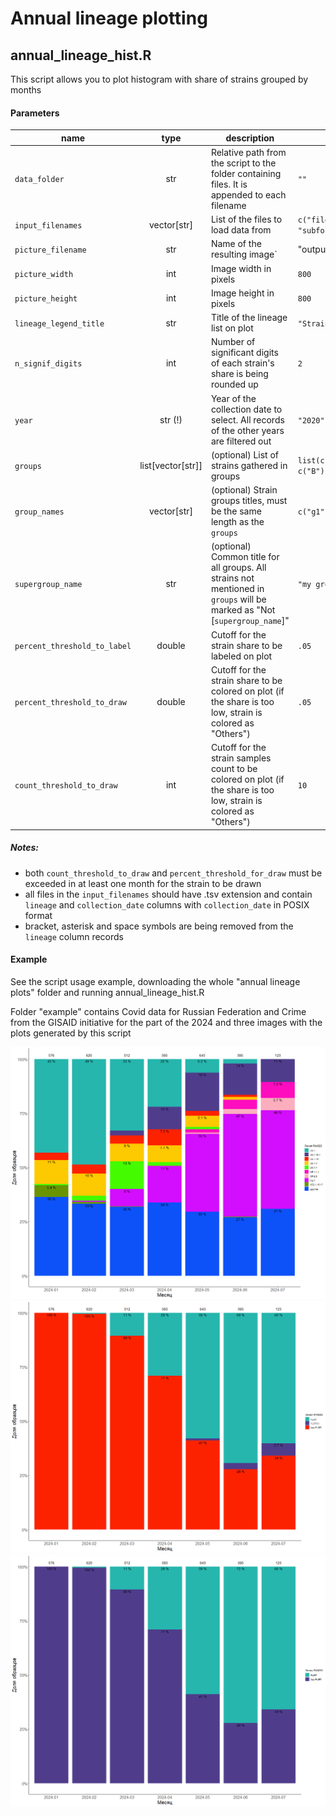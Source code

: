 # Annual lineage plotting

## annual_lineage_hist.R

This script allows you to plot histogram with share of strains grouped by months

#### Parameters

|name|type|description|example|
|----|:--:|-----------|-------|
|`data_folder`|str|Relative path from the script to the folder containing files. It is appended to each filename|`""`|
|`input_filenames`|vector[str]|List of the files to load data from|`c("file1.tsv", "subfolder/file2.tsv")`|
|`picture_filename`|str|Name of the resulting image`|"output"`|
|`picture_width`|int|Image width in pixels|`800`|
|`picture_height`|int|Image height in pixels|`800`|
|`lineage_legend_title`|str|Title of the lineage list on plot|`"Strains"`|
|`n_signif_digits`|int|Number of significant digits of each strain's share is being rounded up|`2`|
|`year`|str (!)|Year of the collection date to select. All records of the other years are filtered out|`"2020"`|
|`groups`|list[vector[str]]|(optional) List of strains gathered in groups|`list(c("A.1","A.2"), c("B"))`|
|`group_names`|vector[str]|(optional) Strain groups titles, must be the same length as the `groups`|`c("g1", "g2")`|
|`supergroup_name`|str|(optional) Common title for all groups. All strains not mentioned in `groups` will be marked as "Not [`supergroup_name`]"|`"my groups"`|
|`percent_threshold_to_label`|double|Cutoff for the strain share to be labeled on plot|`.05`|
|`percent_threshold_to_draw`|double|Cutoff for the strain share to be colored on plot (if the share is too low, strain is colored as "Others")|`.05`|
|`count_threshold_to_draw`|int|Cutoff for the strain samples count to be colored on plot (if the share is too low, strain is colored as "Others")|`10`|

##### Notes: 
- both `count_threshold_to_draw` and `percent_threshold_for_draw` must be exceeded in at least one month for the strain to be drawn
- all files in the `input_filenames` should have .tsv extension and contain `lineage` and `collection_date` columns with `collection_date` in POSIX format
- bracket, asterisk and space symbols are being removed from the `lineage` column records

#### Example

See the script usage example, downloading the whole "annual lineage plots" folder and running annual_lineage_hist.R

Folder "example" contains Covid data for Russian Federation and Crime from the GISAID initiative for the part of the 2024 and three images with the plots generated by this script 

![plot](./example/SARS_Russia_2024.png)
![plot](./example/SARS_Russia_2024_grouped.png)
![plot](./example/SARS_Russia_2024_grouped_binary.png)
